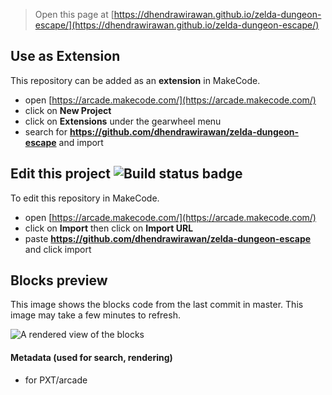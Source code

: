  


> Open this page at [https://dhendrawirawan.github.io/zelda-dungeon-escape/](https://dhendrawirawan.github.io/zelda-dungeon-escape/)

## Use as Extension

This repository can be added as an **extension** in MakeCode.

* open [https://arcade.makecode.com/](https://arcade.makecode.com/)
* click on **New Project**
* click on **Extensions** under the gearwheel menu
* search for **https://github.com/dhendrawirawan/zelda-dungeon-escape** and import

## Edit this project ![Build status badge](https://github.com/dhendrawirawan/zelda-dungeon-escape/workflows/MakeCode/badge.svg)

To edit this repository in MakeCode.

* open [https://arcade.makecode.com/](https://arcade.makecode.com/)
* click on **Import** then click on **Import URL**
* paste **https://github.com/dhendrawirawan/zelda-dungeon-escape** and click import

## Blocks preview

This image shows the blocks code from the last commit in master.
This image may take a few minutes to refresh.

![A rendered view of the blocks](https://github.com/dhendrawirawan/zelda-dungeon-escape/raw/master/.github/makecode/blocks.png)

#### Metadata (used for search, rendering)

* for PXT/arcade
<script src="https://makecode.com/gh-pages-embed.js"></script><script>makeCodeRender("{{ site.makecode.home_url }}", "{{ site.github.owner_name }}/{{ site.github.repository_name }}");</script>
